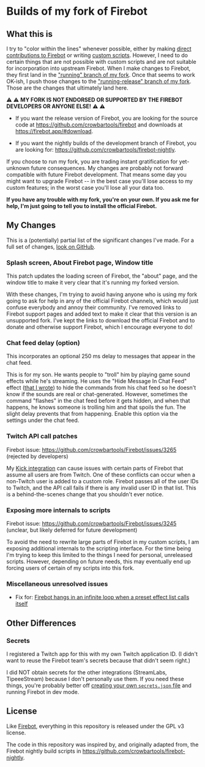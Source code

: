 # Builds of my fork of Firebot

## What this is

I try to "color within the lines" whenever possible, either by making [direct contributions to Firebot](https://github.com/crowbartools/Firebot/pulls?q=is%3Apr+author%3Athestaticmage+is%3Aclosed) or writing [custom scripts](https://github.com/TheStaticMage). However, I need to do certain things that are not possible with custom scripts and are not suitable for incorporation into upstream Firebot. When I make changes to Firebot, they first land in the ["running" branch of my fork](https://github.com/TheStaticMage/Firebot/tree/running). Once that seems to work OK-ish, I push those changes to the ["running-release" branch of my fork](https://github.com/TheStaticMage/Firebot/tree/running-release). Those are the changes that ultimately land here.

:warning: :warning: **MY FORK IS NOT ENDORSED OR SUPPORTED BY THE FIREBOT DEVELOPERS OR ANYONE ELSE!** :warning: :warning:

- If you want the release version of Firebot, you are looking for the source code at <https://github.com/crowbartools/firebot> and downloads at <https://firebot.app/#download>.

- If you want the nightly builds of the development branch of Firebot, you are looking for: <https://github.com/crowbartools/firebot-nightly>.

If you choose to run my fork, you are trading instant gratification for yet-unknown future consequences. My changes are probably not forward compatible with future Firebot development. That means some day you might want to upgrade Firebot -- in the best case you'll lose access to my custom features; in the worst case you'll lose all your data too.

**If you have any trouble with my fork, you're on your own. If you ask me for help, I'm just going to tell you to install the official Firebot.**

## My Changes

This is a (potentially) partial list of the significant changes I've made. For a full set of changes, [look on GitHub](https://github.com/TheStaticMage/Firebot/compare/v5...running-release).

### Splash screen, About Firebot page, Window title

This patch updates the loading screen of Firebot, the "about" page, and the window title to make it very clear that it's running my forked version.

With these changes, I'm trying to avoid having anyone who is using my fork going to ask for help in any of the official Firebot channels, which would just confuse everybody and annoy their community. I've removed links to Firebot support pages and added text to make it clear that this version is an unsupported fork. I've kept the links to download the official Firebot and to donate and otherwise support Firebot, which I encourage everyone to do!

### Chat feed delay (option)

This incorporates an optional 250 ms delay to messages that appear in the chat feed.

This is for my son. He wants people to "troll" him by playing game sound effects while he's streaming. He uses the "Hide Message In Chat Feed" effect ([that I wrote](https://github.com/crowbartools/Firebot/pull/3189)) to hide the commands from his chat feed so he doesn't know if the sounds are real or chat-generated. However, sometimes the command "flashes" in the chat feed before it gets hidden, and when that happens, he knows someone is trolling him and that spoils the fun. The slight delay prevents that from happening. Enable this option via the settings under the chat feed.

### Twitch API call patches

Firebot issue: <https://github.com/crowbartools/Firebot/issues/3265> (rejected by developers)

My [Kick integration](https://github.com/TheStaticMage/firebot-mage-kick-integration) can cause issues with certain parts of Firebot that assume all users are from Twitch. One of these conflicts can occur when a non-Twitch user is added to a custom role. Firebot passes all of the user IDs to Twitch, and the API call fails if there is any invalid user ID in that list. This is a behind-the-scenes change that you shouldn't ever notice.

### Exposing more internals to scripts

Firebot issue: <https://github.com/crowbartools/Firebot/issues/3245> (unclear, but likely deferred for future development)

To avoid the need to rewrite large parts of Firebot in my custom scripts, I am exposing additional internals to the scripting interface. For the time being I'm trying to keep this limited to the things I need for personal, unreleased scripts. However, depending on future needs, this may eventually end up forcing users of certain of my scripts into this fork.

### Miscellaneous unresolved issues

- Fix for: [Firebot hangs in an infinite loop when a preset effect list calls itself](https://github.com/crowbartools/Firebot/issues/3285)

## Other Differences

### Secrets

I registered a Twitch app for this with my own Twitch application ID. (I didn't want to reuse the Firebot team's secrets because that didn't seem right.)

I did NOT obtain secrets for the other integrations (StreamLabs, TipeeeStream) because I don't personally use them. If you need these things, you're probably better off [creating your own `secrets.json` file](https://github.com/crowbartools/Firebot/wiki/Developers#5-create-secretsjson) and running Firebot in dev mode.

## License

Like [Firebot](https://github.com/crowbartools/firebot), everything in this repository is released under the GPL v3 license.

The code in this repository was inspired by, and originally adapted from, the Firebot nightly build scripts in <https://github.com/crowbartools/firebot-nightly>.
